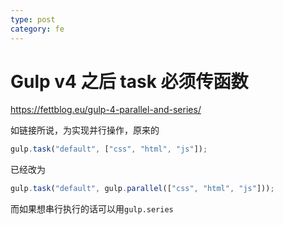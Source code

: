```yaml
---
type: post
category: fe
---
```


# Gulp v4 之后 task 必须传函数

https://fettblog.eu/gulp-4-parallel-and-series/

如链接所说，为实现并行操作，原来的

```javascript
gulp.task("default", ["css", "html", "js"]);
```

已经改为

```javascript
gulp.task("default", gulp.parallel(["css", "html", "js"]));
```

而如果想串行执行的话可以用`gulp.series`
